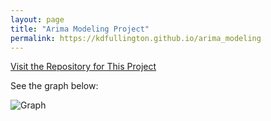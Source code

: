 ```yaml
---
layout: page
title: "Arima Modeling Project"
permalink: https://kdfullington.github.io/arima_modeling
---
```


[Visit the Repository for This Project](https://github.com/kdfullington/kdfullington-portfolio/tree/main/arima_model_retail_sales)

See the graph below:

![Graph](kdfullington_portfolio\images\arima_sales_graph.jpeg)